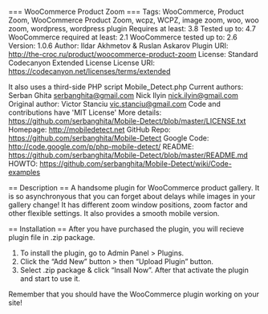 === WooCommerce Product Zoom ===
Tags: WooCommerce, Product Zoom, WooCommerce Product Zoom, wcpz, WCPZ, image zoom, woo, woo zoom, wordpress, wordpress plugin
Requires at least: 3.8
Tested up to: 4.7
WooCommerce required at least: 2.1
WooCommerce tested up to: 2.6
Version: 1.0.6
Author: Ildar Akhmetov & Ruslan Askarov
Plugin URI: http://the-croc.ru/product/woocommerce-product-zoom
License: Standard Codecanyon Extended License
License URI: https://codecanyon.net/licenses/terms/extended 

It also uses a third-side PHP script Mobile_Detect.php
Current authors: Serban Ghita <serbanghita@gmail.com>
                 Nick Ilyin <nick.ilyin@gmail.com> 
Original author: Victor Stanciu <vic.stanciu@gmail.com> 
Code and contributions have 'MIT License'
More details: https://github.com/serbanghita/Mobile-Detect/blob/master/LICENSE.txt 
Homepage:     http://mobiledetect.net
GitHub Repo:  https://github.com/serbanghita/Mobile-Detect
Google Code:  http://code.google.com/p/php-mobile-detect/
README:       https://github.com/serbanghita/Mobile-Detect/blob/master/README.md
HOWTO:        https://github.com/serbanghita/Mobile-Detect/wiki/Code-examples

== Description ==
A handsome plugin for WooCommerce product gallery. 
It is so asynchronyous that you can forget about delays while images in your gallery change! 
It has different zoom window positions, zoom factor and other flexible settings. 
It also provides a smooth mobile version.

== Installation ==
After you have purchased the plugin, you will recieve plugin file in .zip package.

1) To install the plugin, go to Admin Panel > Plugins.
2) Click the “Add New” button > then “Upload Plugin” button.
3) Select .zip package & click “Insall Now”. After that activate the plugin and start to use it.

Remember that you should have the WooCommerce plugin working on your site!